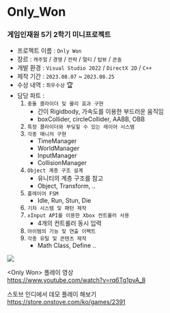 # Only_Won
### 게임인재원 5기 2학기 미니프로젝트

* 프로젝트 이름 : `Only Won`  
* 장르 : `캐주얼` / `경쟁` / `전략` / `멀티` / `탑뷰` / `콘솔`  
* 개발 환경 : `Visual Studio 2022` / `DirectX 2D` / `C++`  
* 제작 기간 : `2023.08.07` ~ `2023.08.25`  
* 수상 내역 : `최우수상` 🏆
* 담당 파트 :
  1. `충돌 콜라이더 및 물리 효과 구현`
     - 간이 Rigidbody, 가속도를 이용한 부드러운 움직임
     - boxCollider, circleCollider, AABB, OBB
  2. `특정 콜라이더와 부딪힐 수 있는 레이어 시스템`
  3. `각종 매니저 구현`
     - TimeManager
     - WorldManager
     - InputManager
     - CollisionManager
  4. `Object 계층 구조 설계`
      - 유니티의 계층 구조를 참고
      - Object, Transform, ..
  5. `플레이어 FSM`
      - Idle, Run, Stun, Die
  6. `기차 시스템 및 패턴 제작`
  7. `xInput API를 이용한 Xbox 컨트롤러 사용`
     - 4개의 컨트롤러 동시 입력
  8. `아이템의 기능 및 연출 이펙트`
  9. `각종 유틸 및 콘텐츠 제작`
     - Math Class, Define ..

![](https://github.com/joonyle99/Only_Won/assets/67359781/46d6fa61-afcc-4954-83b7-58b47548cf95)

&lt;Only Won> 플레이 영상  
<https://www.youtube.com/watch?v=rq6Tg1pvA_8>

스토브 인디에서 데모 플레이 해보기  
<https://store.onstove.com/ko/games/2391>

<!-- 테스트 코드입니다 -->
